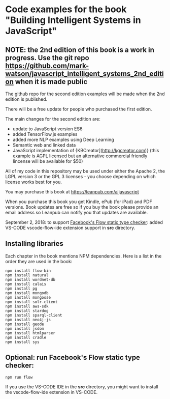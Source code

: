 # Code examples for the book "Building Intelligent Systems in JavaScript"

## NOTE: the 2nd edition of this book is a work in progress. Use the git repo https://github.com/mark-watson/javascript_intelligent_systems_2nd_edition when it is made public

The github repo for the second edition examples will be made when the 2nd edition is published.

There will be a free update for people who purchased the first edition.

The main changes for the second edition are:

- update to JavaScript version ES6
- added TensorFlow.js examples
- added more NLP examples using Deep Learning
- Semantic web and linked data
- JavaScript implementation of {KBCreator](http://kgcreator.com)} (this example is AGPL licensed but an alternative commercial friendly lincense will be available for $50)

All of my code in this repository may be used under either the Apache 2, the LGPL version 3 or the GPL 3 licenses - you choose depending on which license works best for you.

You may purchase this book at https://leanpub.com/aijavascript

When you purchase this book you get Kindle, ePub (for iPad) and PDF versions. Book updates are free so if you buy the book please provide an email address so Leanpub can notify you that updates are available.

September 2, 2018: to support [Facebook's Flow static type checker](https://flow.org/en/): added VS-CODE vscode-flow-ide extension support in **src** directory.

## Installing libraries

Each chapter in the book mentions NPM dependencies. Here is a list in the order they are used in the book:

~~~~~~~~
npm install flow-bin
npm install natural
npm install wordnet-db
npm install calais
npm install pg
npm install mongodb
npm install mongoose
npm install solr-client
npm install aws-sdk
npm install stardog
npm install sparql-client
npm install neo4j-js
npm install geode
npm install jsdom
npm install htmlparser
npm install cradle
npm install sys
~~~~~~~~

## Optional: run Facebook's Flow static type checker:

~~~~~~~~
npm run flow
~~~~~~~~

If you use the VS-CODE IDE in the **src** directory, you might want to install the vscode-flow-ide extension in VS-CODE.
 